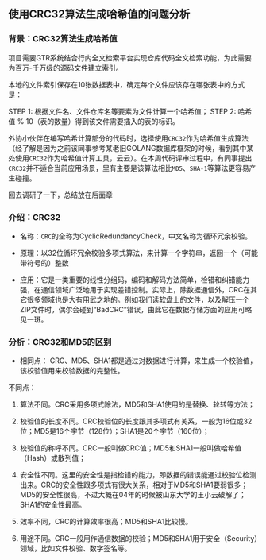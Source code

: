 ## 使用CRC32算法生成哈希值的问题分析

### 背景：CRC32算法生成哈希值

项目需要GTR系统结合行内全文检索平台实现仓库代码全文检索功能，为此需要为百万-千万级的源码文件建立索引。

本地的文件索引保存在10张数据表中，确定每个文件应该存在哪张表中的方式是：

STEP 1: 根据文件名、文件仓库名等要素为文件计算一个哈希值；
STEP 2: 哈希值 % 10（表的数量）得到该文件需要插入的表的标识。

外协小伙伴在编写哈希计算部分的代码时，选择使用`CRC32`作为哈希值生成算法（经了解是因为之前该同事参考某老旧GOLANG数据库框架的时候，看到其中某处使用`CRC32`作为哈希值计算工具，云云）。在本周代码评审过程中，有同事提出`CRC32`并不适合当前应用场景，里有主要是该算法相比`MD5`、`SHA-1`等算法更容易产生碰撞。

回去调研了一下，总结放在后面章

### 介绍：CRC32

* 名称：`CRC`的全称为CyclicRedundancyCheck，中文名称为循环冗余校验。

* 原理：以32位循环冗余校验多项式算法，来计算一个字符串，返回一个（可能带符号的）整数

* 应用：它是一类重要的线性分组码，编码和解码方法简单，检错和纠错能力强，在通信领域广泛地用于实现差错控制。实际上，除数据通信外，CRC在其它很多领域也是大有用武之地的。例如我们读软盘上的文件，以及解压一个ZIP文件时，偶尔会碰到“BadCRC”错误，由此它在数据存储方面的应用可略见一斑。

### 分析：CRC32和MD5的区别

* 相同点：
  CRC、MD5、SHA1都是通过对数据进行计算，来生成一个校验值，该校验值用来校验数据的完整性。


不同点：

1. 算法不同。CRC采用多项式除法，MD5和SHA1使用的是替换、轮转等方法；

2. 校验值的长度不同。CRC校验位的长度跟其多项式有关系，一般为16位或32位；MD5是16个字节（128位）；SHA1是20个字节（160位）；

3. 校验值的称呼不同。CRC一般叫做CRC值；MD5和SHA1一般叫做哈希值（Hash）或散列值；

4. 安全性不同。这里的安全性是指检错的能力，即数据的错误能通过校验位检测出来。CRC的安全性跟多项式有很大关系，相对于MD5和SHA1要弱很多；MD5的安全性很高，不过大概在04年的时候被山东大学的王小云破解了；SHA1的安全性最高。

5. 效率不同，CRC的计算效率很高；MD5和SHA1比较慢。

6. 用途不同。CRC一般用作通信数据的校验；MD5和SHA1用于安全（Security）领域，比如文件校验、数字签名等。
